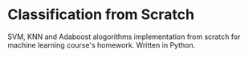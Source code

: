 # Classification from Scratch

SVM, KNN and Adaboost alogorithms implementation from scratch for machine learning course's homework. Written in Python.
